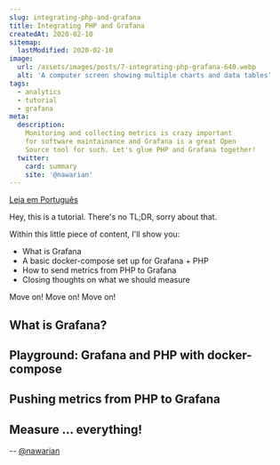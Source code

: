 ```yaml
---
slug: integrating-php-and-grafana
title: Integrating PHP and Grafana
createdAt: 2020-02-10
sitemap:
  lastModified: 2020-02-10
image:
  url: /assets/images/posts/7-integrating-php-grafana-640.webp
  alt: 'A computer screen showing multiple charts and data tables'
tags:
  - analytics
  - tutorial
  - grafana
meta:
  description:
    Monitoring and collecting metrics is crazy important
    for software maintainance and Grafana is a great Open
    Source tool for such. Let's glue PHP and Grafana together!
  twitter:
    card: summary
    site: '@nawarian'
---
```


[Leia em Português](/br/edicao/integrando-php-grafana/)

Hey, this is a tutorial. There's no TL;DR, sorry about that.

Within this little piece of content, I'll show you:

- What is Grafana
- A basic docker-compose set up for Grafana + PHP
- How to send metrics from PHP to Grafana
- Closing thoughts on what we should measure

Move on! Move on! Move on!

## What is Grafana?

## Playground: Grafana and PHP with docker-compose

## Pushing metrics from PHP to Grafana

## Measure ... everything!

<div class="align-right">
  --
  <a href="https://twitter.com/nawarian" rel="nofollow">
    @nawarian
  </a>
</div>

<script type="application/ld+json">
{
  "@context": "https://schema.org",
  "@type": "TechArticle",
  "headline": "Integrating PHP and Grafana",
  "description": "Monitoring and collecting metrics is crazy important for software maintainance and Grafana is a great Open Source tool for such. Let's glue PHP and Grafana together!",
  "image": [
    "{{ $page->getBaseUrl() }}/assets/images/posts/7-integrating-php-grafana-640.webp"
   ],
  "datePublished": "2020-02-10T00:00:00+08:00",
  "dateModified": "2020-02-10T00:00:00+08:00",
  "author": {
    "@type": "Person",
    "name": "Nawarian Níckolas Da Silva"
  },
   "publisher": {
    "@type": "Organization",
    "name": "ThePHP Website",
    "logo": {
      "@type": "ImageObject",
      "url": "https://thephp.website/favicon.ico"
    }
  }
}
</script>


